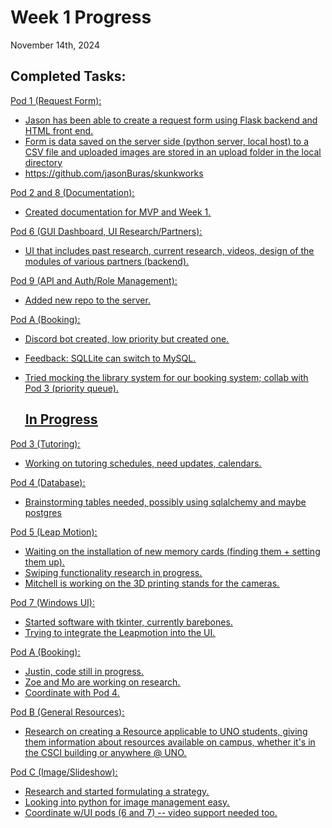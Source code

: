 # Week 1 Progress
November 14th, 2024

## Completed Tasks: 
<u> Pod 1 (Request Form): <u> 
- Jason has been able to create a request form using Flask backend and HTML front end.
- Form is data saved on the server side (python server, local host) to a CSV file and uploaded images are stored in an upload folder in the local directory
- https://github.com/jasonBuras/skunkworks

<u> Pod 2 and 8 (Documentation): <u>
- Created documentation for MVP and Week 1.

<u> Pod 6 (GUI Dashboard, UI Research/Partners): <u> 
- UI that includes past research, current research, videos, design of the modules of various partners (backend).

<u> Pod 9 (API and Auth/Role Management): <u> 
- Added new repo to the server.

<u> Pod A (Booking): <u> 
- Discord bot created, low priority but created one.
- Feedback: SQLLite can switch to MySQL.
- Tried mocking the library system for our booking system; collab with Pod 3 (priority queue).
 
  ## In Progress
<u> Pod 3 (Tutoring): <u>
- Working on tutoring schedules, need updates, calendars.

<u> Pod 4 (Database): <u>
- Brainstorming tables needed, possibly using sqlalchemy and maybe postgres

<u> Pod 5 (Leap Motion): <u>
- Waiting on the installation of new memory cards (finding them + setting them up).
- Swiping functionality research in progress.
- Mitchell is  working on the 3D printing stands for the cameras.

<u> Pod 7 (Windows UI): <u>
- Started software with tkinter, currently barebones.
- Trying to integrate the Leapmotion into the UI.

<u> Pod A (Booking): <u> 
- Justin, code still in progress.
- Zoe and Mo are working on research.
- Coordinate with Pod 4.

<u> Pod B (General Resources): <u>
- Research on creating a Resource applicable to UNO students, giving them information about resources available on campus, whether it's in the CSCI building or anywhere @ UNO.

<u> Pod C (Image/Slideshow): <u>
- Research and started formulating a strategy.
- Looking into python for image management easy.
- Coordinate w/UI pods (6 and 7) -- video support needed too.
